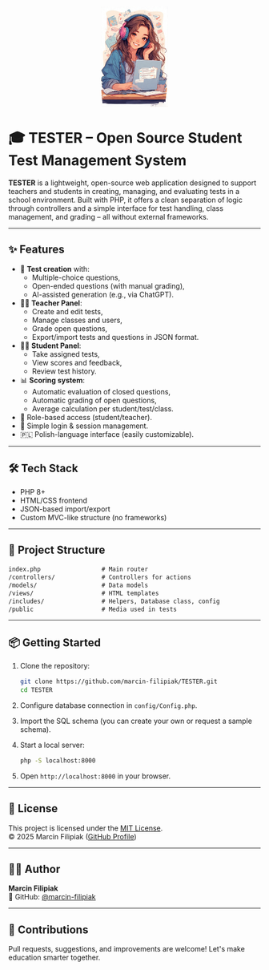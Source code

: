 <center>
<img src="assets/gfx/art.jpg" height="200px">
</center>

# 🎓 TESTER – Open Source Student Test Management System

**TESTER** is a lightweight, open-source web application designed to support teachers and students in creating, managing, and evaluating tests in a school environment. Built with PHP, it offers a clean separation of logic through controllers and a simple interface for test handling, class management, and grading – all without external frameworks.

---

## ✨ Features

- 🧠 **Test creation** with:
  - Multiple-choice questions,
  - Open-ended questions (with manual grading),
  - AI-assisted generation (e.g., via ChatGPT).
- 👩‍🏫 **Teacher Panel**:
  - Create and edit tests,
  - Manage classes and users,
  - Grade open questions,
  - Export/import tests and questions in JSON format.
- 🧑‍🎓 **Student Panel**:
  - Take assigned tests,
  - View scores and feedback,
  - Review test history.
- 📊 **Scoring system**:
  - Automatic evaluation of closed questions,
  - Automatic grading of open questions,
  - Average calculation per student/test/class.
- 🧩 Role-based access (student/teacher).
- 🔐 Simple login & session management.
- 🇵🇱 Polish-language interface (easily customizable).

---

## 🛠️ Tech Stack

- PHP 8+
- HTML/CSS frontend
- JSON-based import/export
- Custom MVC-like structure (no frameworks)

---

## 📂 Project Structure

```
index.php                 # Main router
/controllers/             # Controllers for actions
/models/                  # Data models
/views/                   # HTML templates
/includes/                # Helpers, Database class, config
/public                   # Media used in tests
```

---

## 📦 Getting Started

1. Clone the repository:
   ```bash
   git clone https://github.com/marcin-filipiak/TESTER.git
   cd TESTER
   ```

2. Configure database connection in `config/Config.php`.

3. Import the SQL schema (you can create your own or request a sample schema).

4. Start a local server:
   ```bash
   php -S localhost:8000
   ```

5. Open `http://localhost:8000` in your browser.

---

## 📄 License

This project is licensed under the [MIT License](LICENSE).  
© 2025 Marcin Filipiak ([GitHub Profile](https://github.com/marcin-filipiak))

---

## 🙋‍♂️ Author

**Marcin Filipiak**  
🔗 GitHub: [@marcin-filipiak](https://github.com/marcin-filipiak)

---

## 🤝 Contributions

Pull requests, suggestions, and improvements are welcome! Let's make education smarter together.
